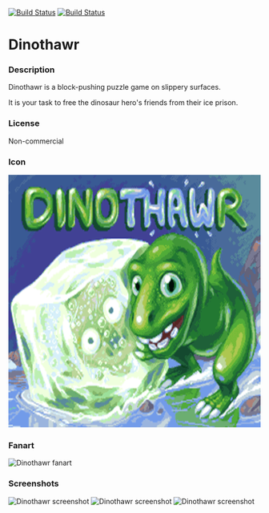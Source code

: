 [![Build Status](https://travis-ci.org/kodi-game/game.libretro.dinothawr.svg?branch=master)](https://travis-ci.org/kodi-game/game.libretro.dinothawr)
[![Build Status](https://ci.appveyor.com/api/projects/status/github/kodi-game/game.libretro.dinothawr?svg=true)](https://ci.appveyor.com/project/kodi-game/game-libretro-dinothawr)

# Dinothawr

### Description

Dinothawr is a block-pushing puzzle game on slippery surfaces.

It is your task to free the dinosaur hero's friends from their ice prison.

### License

Non-commercial

### Icon

![Dinothawr icon](game.libretro.dinothawr/resources/icon.png)

### Fanart

![Dinothawr fanart](game.libretro.dinothawr/resources/fanart.jpg)

### Screenshots

![Dinothawr screenshot](game.libretro.dinothawr/resources/screenshot-01.jpg)
![Dinothawr screenshot](game.libretro.dinothawr/resources/screenshot-02.jpg)
![Dinothawr screenshot](game.libretro.dinothawr/resources/screenshot-03.jpg)
